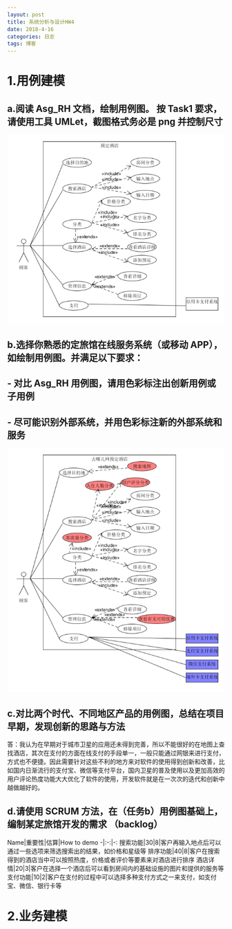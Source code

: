 ```yaml
---
layout: post
title: 系统分析与设计HW4
date: 2018-4-16
categories: 日志
tags: 博客
---
```

# 1.用例建模

## a.阅读 Asg_RH 文档，绘制用例图。 按 Task1 要求，请使用工具 UMLet，截图格式务必是 png 并控制尺寸

![UMLet](https://github.com/MengfanHe/photoes/raw/master/lesson6-1.png)

## b.选择你熟悉的定旅馆在线服务系统（或移动 APP），如绘制用例图。并满足以下要求： 

## - 对比 Asg_RH 用例图，请用色彩标注出创新用例或子用例 

## - 尽可能识别外部系统，并用色彩标注新的外部系统和服务

![UMLet](https://github.com/MengfanHe/photoes/raw/master/lesson6-2.png)

## c.对比两个时代、不同地区产品的用例图，总结在项目早期，发现创新的思路与方法

答：我认为在早期对于城市卫星的应用还未得到完善，所以不能很好的在地图上查找酒店，其次在支付的方面在线支付的手段单一，一般只能通过网银来进行支付，方式也不便捷。因此需要针对这些不利的地方来对软件的使用得到创新和改善，比如国内日渐流行的支付宝、微信等支付平台，国内卫星的普及使用以及更加高效的用户评论热度功能大大优化了软件的使用，开发软件就是在一次次的迭代和创新中越做越好的。

## d.请使用 SCRUM 方法，在（任务b）用例图基础上，编制某定旅馆开发的需求 （backlog）

Name|重要性|估算|How to demo
-|:-:|-:
搜索功能|30|8|客户再输入地点后可以通过一些选项来筛选搜索出的结果，如价格和星级等
排序功能|40|8|客户在搜索得到的酒店当中可以按照热度，价格或者评价等要素来对酒店进行排序
酒店详情|20|3|客户在选择一个酒店后可以看到房间内的基础设施的图片和提供的服务等
支付功能|10|2|客户在支付的过程中可以选择多种支付方式之一来支付，如支付宝、微信、银行卡等

# 2.业务建模


